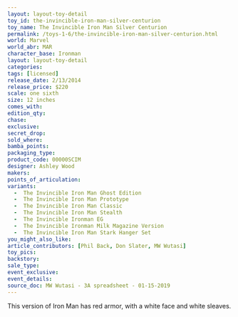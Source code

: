 ```yaml
---
layout: layout-toy-detail 
toy_id: the-invincible-iron-man-silver-centurion
toy_name: The Invincible Iron Man Silver Centurion
permalink: /toys-1-6/the-invincible-iron-man-silver-centurion.html
world: Marvel
world_abr: MAR
character_base: Ironman
layout: layout-toy-detail
categories: 
tags: [licensed]
release_date: 2/13/2014
release_price: $220 
scale: one sixth
size: 12 inches
comes_with: 
edition_qty: 
chase: 
exclusive: 
secret_drop: 
sold_where: 
bamba_points: 
packaging_type: 
product_code: 00000SCIM
designer: Ashley Wood
makers: 
points_of_articulation: 
variants: 
  -  The Invincible Iron Man Ghost Edition
  -  The Invincible Iron Man Prototype
  -  The Invincible Iron Man Classic
  -  The Invincible Iron Man Stealth
  -  The Invincible Ironman EG
  -  The Invincible Ironman Milk Magazine Version
  -  The Invincible Iron Man Stark Hanger Set
you_might_also_like: 
article_contributors: [Phil Back, Don Slater, MW Wutasi]
toy_pics: 
backstory: 
sale_type: 
event_exclusive: 
event_details: 
source_doc: MW Wutasi - 3A spreadsheet - 01-15-2019
---
```

This version of Iron Man has red armor, with a white face and white sleaves.